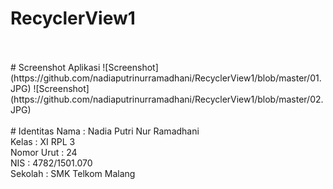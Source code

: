 # RecyclerView1
<br>
<br>
# Screenshot Aplikasi
![Screenshot] (https://github.com/nadiaputrinurramadhani/RecyclerView1/blob/master/01.JPG)
![Screenshot] (https://github.com/nadiaputrinurramadhani/RecyclerView1/blob/master/02.JPG)
<br>
<br> 
# Identitas 
Nama : Nadia Putri Nur Ramadhani <br>
Kelas : XI RPL 3 <br>
Nomor Urut : 24 <br>
NIS : 4782/1501.070 <br>
Sekolah : SMK Telkom Malang <br>
